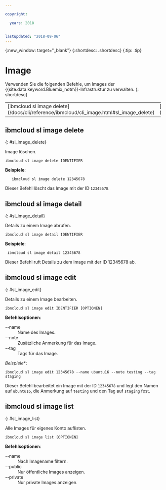 ```yaml
---

copyright:

  years: 2018


lastupdated: "2018-09-06"
---
```


{:new_window: target="_blank"}
{:shortdesc: .shortdesc}
{:tip: .tip}

# Image

Verwenden Sie die folgenden Befehle, um Images der {{site.data.keyword.Bluemix_notm}}-Infrastruktur zu verwalten.
{: shortdesc}

<table summary="Alphabetisch geordnete Image-Befehle der {{site.data.keyword.Bluemix_notm}}-Infrastruktur mit Links zu weiteren Informationen über den Befehl">
 <tbody>
 <tr>
 <td>[ibmcloud sl image delete](/docs/cli/reference/ibmcloud/cli_image.html#sl_image_delete)</td>
 <td>[ibmcloud sl image detail](/docs/cli/reference/ibmcloud/cli_image.html#sl_image_detail)</td>
 <td>[ibmcloud sl image edit](/docs/cli/reference/ibmcloud/cli_image.html#sl_image_edit)</td>
 <td>[ibmcloud sl image list](/docs/cli/reference/ibmcloud/cli_image.html#sl_image_list)</td>
 </tr>
   </tbody>
 </table>

 ## ibmcloud sl image delete
{: #sl_image_delete}

Image löschen.
```
ibmcloud sl image delete IDENTIFIER
```
**Beispiele**:
```
   ibmcloud sl image delete 12345678
```
Dieser Befehl löscht das Image mit der ID `12345678`.

## ibmcloud sl image detail
{: #sl_image_detail}

Details zu einem Image abrufen.
```
ibmcloud sl image detail IDENTIFIER
```
**Beispiele**:
```
 ibmcloud sl image detail 12345678
```
Dieser Befehl ruft Details zu dem Image mit der ID 12345678 ab.

## ibmcloud sl image edit
{: #sl_image_edit}

Details zu einem Image bearbeiten.
```
ibmcloud sl image edit IDENTIFIER [OPTIONEN]
```

<strong>Befehlsoptionen</strong>:
<dl>
<dt>--name</dt>
<dd>Name des Images.</dd>
<dt>--note</dt>
<dd>Zusätzliche Anmerkung für das Image.</dd>
<dt>--tag</dt>
<dd>Tags für das Image.</dd>
</dl>

*Beispiele**:
```  
ibmcloud sl image edit 12345678 --name ubuntu16 --note testing --tag staging
```
Dieser Befehl bearbeitet ein Image mit der ID `12345678` und legt den Namen auf `ubuntu16`, die Anmerkung auf `testing` und den Tag auf `staging` fest.

## ibmcloud sl image list
{: #sl_image_list}

Alle Images für eigenes Konto auflisten.
```
ibmcloud sl image list [OPTIONEN]
```

<strong>Befehlsoptionen</strong>:
<dl>
<dt>--name</dt>
<dd>Nach Imagename filtern.</dd>
<dt>--public</dt>
<dd>Nur öffentliche Images anzeigen.</dd>
<dt>--private</dt>
<dd>Nur private Images anzeigen.</dd>
</dl>
